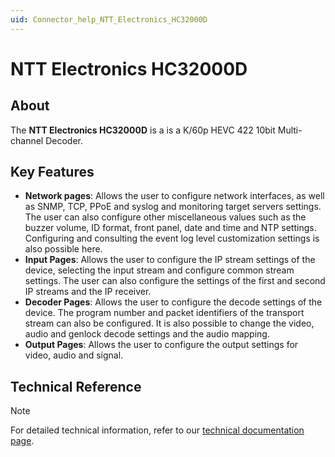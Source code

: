 ```yaml
---
uid: Connector_help_NTT_Electronics_HC32000D
---
```


# NTT Electronics HC32000D

## About

The **NTT Electronics HC32000D** is a is a K/60p HEVC 422 10bit Multi-channel Decoder.

## Key Features

- **Network pages**: Allows the user to configure network interfaces, as well as SNMP, TCP, PPoE and syslog and monitoring target servers settings. The user can also configure other miscellaneous values such as the buzzer volume, ID format, front panel, date and time and NTP settings. Configuring and consulting the event log level customization settings is also possible here.
- **Input Pages**: Allows the user to configure the IP stream settings of the device, selecting the input stream and configure common stream settings. The user can also configure the settings of the first and second IP streams and the IP receiver.
- **Decoder Pages**: Allows the user to configure the decode settings of the device. The program number and packet identifiers of the transport stream can also be configured. It is also possible to change the video, audio and genlock decode settings and the audio mapping.
- **Output Pages**: Allows the user to configure the output settings for video, audio and signal.

## Technical Reference

> [!NOTE]
> For detailed technical information, refer to our [technical documentation page](xref:Connector_help_NTT_Electronics_HC32000_Technical).
